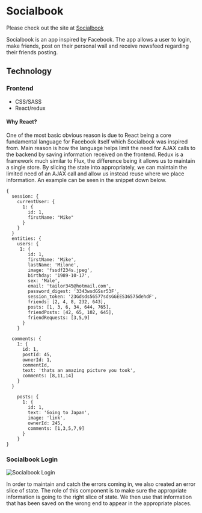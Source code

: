 # Socialbook

Please check out the site at [Socialbook](http://www.socialbook.tech)

Socialbook is an app inspired by Facebook. The app allows a user to login, make friends, post on their personal wall and receive newsfeed regarding their friends posting.

## Technology

### Frontend
  + CSS/SASS
  + React/redux

#### Why React?

One of the most basic obvious reason is due to React being a core fundamental language for Facebook itself which Socialbook was inspired from. Main reason is how the language helps limit the need for AJAX calls to the backend by saving information received on the frontend. Redux is a framework much similar to Flux, the difference being it allows us to maintain a single store. By slicing the state into appropriately, we can maintain the limited need of an AJAX call and allow us instead reuse where we place information. An example can be seen in the snippet down below.

    {
      session: {
        currentUser: {
          1: {
            id: 1,
            firstName: "Mike"
          }
        }
      }
      entities: {
        users: {
         1: {
            id: 1,
            firstName: 'Mike',
            lastName: 'Milone',
            image: 'fssdf234s.jpeg',
            birthday: '1989-10-17',
            sex: 'Male',
            email: 'tailor345@hotmail.com',
            password_digest: '3343wsdGSsr53F',
            session_token: '23Gdsds56577sdsGGEES36575dehdF',
            friends: [2, 4, 8, 232, 643],
            posts: [1, 3, 6, 34, 644, 765],
            friendPosts: [42, 65, 102, 645],
            friendRequests: [3,5,9]
          }
        }

      comments: {
        1: {
          id: 1,
          postId: 45,
          ownerId: 1,
          commentId,
          text: 'thats an amazing picture you took',
          comments: [8,11,14]
        }
      }

        posts: {
          1: {
            id: 1,
            text: 'Going to Japan',
            image: 'link',
            ownerId: 245,
            comments: [1,3,5,7,9]
          }
        }
    }


### Socialbook Login

![Socialbook Login](docs/loginGif.gif)

In order to maintain and catch the errors coming in, we also created an error slice of state. The role of this component  is to make sure the appropriate information is going to the right slice of state. We then use that information that has been saved on the wrong end to appear in the appropriate places.
